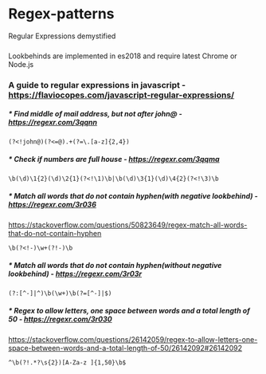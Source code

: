 # Regex-patterns
Regular Expressions demystified 

###
Lookbehinds are implemented in es2018 and require latest Chrome or Node.js
###

### A guide to regular expressions in javascript - https://flaviocopes.com/javascript-regular-expressions/


##### * Find middle of mail address, but not after john@ - https://regexr.com/3qqnn
```
(?<!john@)(?<=@).+(?=\.[a-z]{2,4})
```

##### * Check if numbers are full house - https://regexr.com/3qqma
```
\b(\d)\1{2}(\d)\2{1}(?<!\1)\b|\b(\d)\3{1}(\d)\4{2}(?<!\3)\b
```

##### * Match all words that do not contain hyphen(with negative lookbehind) - https://regexr.com/3r036
https://stackoverflow.com/questions/50823649/regex-match-all-words-that-do-not-contain-hyphen
```
\b(?<!-)\w+(?!-)\b
```

##### * Match all words that do not contain hyphen(without negative lookbehind) - https://regexr.com/3r03r
```
(?:[^-]|^)\b(\w+)\b(?=[^-]|$)
```

##### * Regex to allow letters, one space between words and a total length of 50 - https://regexr.com/3r030
https://stackoverflow.com/questions/26142059/regex-to-allow-letters-one-space-between-words-and-a-total-length-of-50/26142092#26142092
```
^\b(?!.*?\s{2})[A-Za-z ]{1,50}\b$
```

